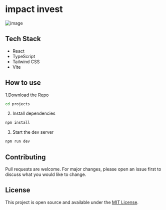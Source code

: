 
# impact invest
![image](https://github.com/user-attachments/assets/bcde76ad-9889-47aa-9943-c2eb38549f2f)



## Tech Stack
- React
- TypeScript
- Tailwind CSS
- Vite

## How to use
1.Download the Repo
``` bash
cd projects
```

2. Install dependencies
``` bash
npm install
```

3. Start the dev server
``` bash
npm run dev
```

## Contributing
Pull requests are welcome. For major changes, please open an issue first to discuss what you would like to change.

## License
This project is open source and available under the [MIT License](LICENSE).

  
